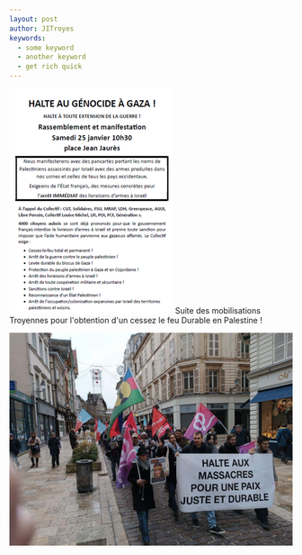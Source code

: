 ```yaml
---
layout: post
author: JITroyes
keywords:
  - some keyword
  - another keyword
  - get rich quick
---
```


![tract](/assets/2025-02-22-tract-palestine.png)
Suite des mobilisations Troyennes pour l'obtention d'un cessez le feu Durable en Palestine !


![palestine](/assets/2025-02-22-palestine.jpg)
